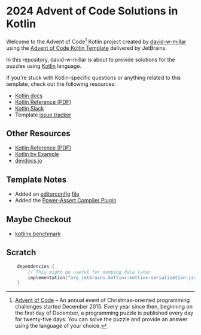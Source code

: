 # 2024 Advent of Code Solutions in Kotlin

Welcome to the Advent of Code[^aoc] Kotlin project created by [david-w-millar][github]
using the [Advent of Code Kotlin Template][template] delivered by JetBrains.

In this repository, david-w-millar is about to provide solutions for the puzzles using [Kotlin][kotlin] language.

If you're stuck with Kotlin-specific questions or anything related to this template, check out the following resources:

- [Kotlin docs][docs]
- [Kotlin Reference (PDF)][reference-pdf]
- [Kotlin Slack][slack]
- Template [issue tracker][issues]


## Other Resources

[//]: # (TODO clean these links up)

* [Kotlin Reference (PDF)][reference-pdf]
* [Kotlin by Example][kotlin-by-example]
* [devdocs.io](https://devdocs.io)


## Template Notes

* Added an [editorconfig][editorconfig] [file](.editorconfig)
* Added the [Power-Assert Compiler Plugin][kotlin-power-assert]


## Maybe Checkout

* [kotlinx.benchmark][kotlinx-benchmark]


## Scratch

```kotlin
    dependencies {
        // This might be useful for dumping data later
        implementation("org.jetbrains.kotlinx:kotlinx-serialization-json:1.7.3") // Replace with the latest version
    }
```

[^aoc]:
    [Advent of Code][aoc] – An annual event of Christmas-oriented programming challenges started December 2015.
    Every year since then, beginning on the first day of December, a programming puzzle is published every day for twenty-five days.
    You can solve the puzzle and provide an answer using the language of your choice.

[aoc]: https://adventofcode.com

[issues]: https://github.com/kotlin-hands-on/advent-of-code-kotlin-template/issues
[kotlin]: https://kotlinlang.org
[slack]: https://surveys.jetbrains.com/s3/kotlin-slack-sign-up
[template]: https://github.com/kotlin-hands-on/advent-of-code-kotlin-template

[docs]: https://kotlinlang.org/docs/home.html
[reference-pdf]: https://kotlinlang.org/docs/kotlin-reference.pdf
[kotlin-by-example]: https://play.kotlinlang.org/byExample/overview

[kotlin-power-assert]: https://kotlinlang.org/docs/power-assert.html
[kotlinx-benchmark]: https://github.com/Kotlin/kotlinx-benchmark/tree/master

[github]: https://github.com/david-w-millar

[editorconfig]: https://editorconfig.org/
